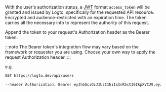 With the user's authorization status, a [JWT](https://datatracker.ietf.org/doc/html/rfc7519) format `access_token` will be granted and issued by Logto, specifically for the requested API resource. Encrypted and audience-restricted with an expiration time. The token carries all the necessary info to represent the authority of this request.

Append the token to your request's Authorization header as the Bearer token:

:::note
The Bearer token's integration flow may vary based on the framework or requester you are using. Choose your own way to apply the request Authorization header.
:::

e.g.

```bash
GET https://logto.dev/api/users

--header Authorization: Bearer eyJhbGciOiJIUzI1NiIsInR5cCI6IkpXVCJ9.eyJzdWIiOiIxMjM0NTY3ODkwIiwiYXVkIjoiaHR0cHM6Ly9sb2d0by5kZXYvYXBpL3VzZXJzIiwiaXNzIjoiaHR0cHM6Ly9sb2d0by5kZXYvb2lkYyIsIm5hbWUiOiJKb2huIERvZSIsImlhdCI6MTUxNjIzOTAyMiwiZXhwIjoxNTE2MzI1NDIyfQ.PjIJl00YNC84EPNYLEdpEEAdAxqhekCYhFEckvRokek

```
